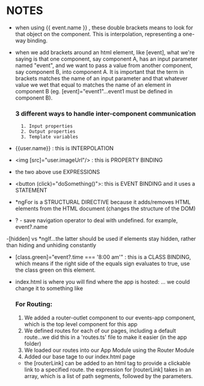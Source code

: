 # NOTES

- when using {{ event.name }} , these double brackets means to look for that object on the component. This is interpolation, representing a one-way binding.

- when we add brackets around an html element, like [event], what we're saying is that one component, say component A, has an input parameter named "event", and we want to pass a value from another component, say component B, into component A. It is important that the term in brackets matches the name of an input parameter and that whatever value we wet that equal to matches the name of an element in component B (eg. [event]="event1"...event1 must be defined in component B).

    ### 3 different ways to handle inter-component communication
        1. Input properties
        2. Output properties
        3. Template variables


- {{user.name}} : this is INTERPOLATION
- <img [src]="user.imageUrl"/> : this is PROPERTY BINDING
- the two above use EXPRESSIONS

- <button (click)="doSomething()"></button>: this is EVENT BINDING and it uses a STATEMENT

- *ngFor is a STRUCTURAL DIRECTIVE because it adds/removes HTML elements from the HTML document (changes the structure of the DOM)

- ? - save navigation operator to deal with undefined. for example, event?.name

-[hidden] vs *ngIf...the latter should be used if elements stay hidden, rather than hiding and unhiding constantly

- [class.green]="event?.time === '8:00 am'" : this is a CLASS BINDING, which means if the right side of the equals sign evaluates to true, use the class green on this element.

- index.html is where you will find where the app is hosted: <base href="/"> ... we could change it to something like <base href="/home">

    ### For Routing:
    1. We added a router-outlet component to our events-app component, which is the top level component for this app
    2. We defined routes for each of our pages, including a default route...we did this in a 'routes.ts' file to make it easier (in the app folder)
    3. We loaded our routes into our App Module using the Router Module
    4. Added our base tage to our index.html page

    - the [routerLink] can be added to an html tag to provide a clickable link to a specified route. the expression for [routerLink] takes in an array, which is a list of path segments, followed by the parameters.



